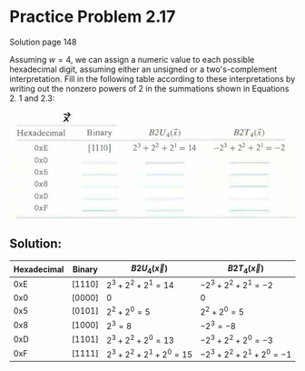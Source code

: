 # Practice Problem 2.17
Solution page 148

Assuming $w = 4$, we can assign a numeric value to each possible hexadecimal digit, assuming either an unsigned or a two's-complement interpretation. Fill in the following table according to these interpretations by writing out the nonzero powers of 2 in the summations shown in Equations 2. 1 and 2.3:

![](images/2.17.jpg)

## Solution:
|Hexadecimal|Binary|$B2U_4(\vec{x})$|$B2T_4(\vec{x})$|
|-|-|-|-|
|0xE|[1110]|$2^3+2^2+2^1 = 14$|$-2^3+2^2+2^1 = -2$|
|0x0|[0000]|$0$|$0$|
|0x5|[0101]|$2^2+2^0 = 5$|$2^2+2^0 = 5$|
|0x8|[1000]|$2^3 = 8$|$-2^3 = -8$|
|0xD|[1101]|$2^3+2^2+2^0 = 13$|$-2^3+2^2+2^0 = -3$|
|0xF|[1111]|$2^3+2^2+2^1+2^0 = 15$|$-2^3+2^2+2^1+2^0 = -1$|